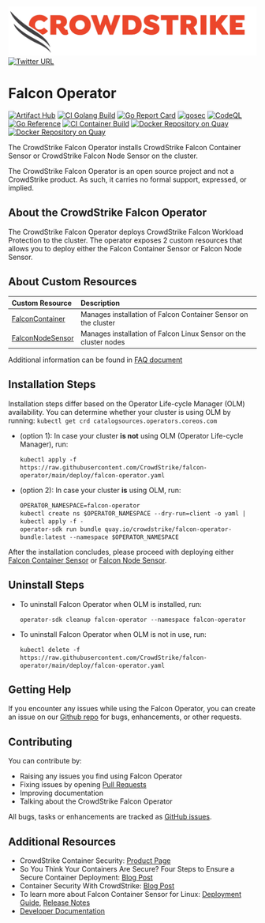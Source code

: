 ![CrowdStrike Falcon](https://raw.githubusercontent.com/CrowdStrike/falconpy/main/docs/asset/cs-logo.png) [![Twitter URL](https://img.shields.io/twitter/url?label=Follow%20%40CrowdStrike&style=social&url=https%3A%2F%2Ftwitter.com%2FCrowdStrike)](https://twitter.com/CrowdStrike)<br/>

# Falcon Operator
[![Artifact Hub](https://img.shields.io/endpoint?url=https://artifacthub.io/badge/repository/falcon-operator)](https://artifacthub.io/packages/search?repo=falcon-operator)
[![CI Golang Build](https://github.com/CrowdStrike/falcon-operator/actions/workflows/go.yml/badge.svg)](https://github.com/CrowdStrike/falcon-operator/actions/workflows/go.yml)
[![Go Report Card](https://goreportcard.com/badge/github.com/crowdstrike/falcon-operator)](https://goreportcard.com/report/github.com/crowdstrike/falcon-operator)
[![gosec](https://github.com/CrowdStrike/falcon-operator/actions/workflows/gosec.yml/badge.svg)](https://github.com/CrowdStrike/falcon-operator/actions/workflows/gosec.yml)
[![CodeQL](https://github.com/CrowdStrike/falcon-operator/actions/workflows/codeql.yml/badge.svg)](https://github.com/CrowdStrike/falcon-operator/actions/workflows/codeql.yml)
[![Go Reference](https://pkg.go.dev/badge/github.com/crowdstrike/falcon-operator.svg)](https://pkg.go.dev/github.com/crowdstrike/falcon-operator)
[![CI Container Build](https://github.com/CrowdStrike/falcon-operator/actions/workflows/container_build.yml/badge.svg)](https://github.com/CrowdStrike/falcon-operator/actions/workflows/container_build.yml)
[![Docker Repository on Quay](https://quay.io/repository/crowdstrike/falcon-operator/status "Docker Repository on Quay")](https://quay.io/repository/crowdstrike/falcon-operator)
[![Docker Repository on Quay](https://quay.io/repository/crowdstrike/falcon-operator-bundle/status "Docker Repository on Quay")](https://quay.io/repository/crowdstrike/falcon-operator-bundle)

The CrowdStrike Falcon Operator installs CrowdStrike Falcon Container Sensor or CrowdStrike Falcon Node Sensor on the cluster.

The CrowdStrike Falcon Operator is an open source project and not a CrowdStrike product. As such, it carries no formal support, expressed, or implied.

## About the CrowdStrike Falcon Operator
The CrowdStrike Falcon Operator deploys CrowdStrike Falcon Workload Protection to the cluster. The operator exposes 2 custom resources that allows you to deploy either the Falcon Container Sensor or Falcon Node Sensor.

## About Custom Resources

| Custom Resource                   | Description                                                      |
| :--------                         | :------------                                                    |
| [FalconContainer](docs/container) | Manages installation of Falcon Container Sensor on the cluster   |
| [FalconNodeSensor](docs/node)     | Manages installation of Falcon Linux Sensor on the cluster nodes |

Additional information can be found in [FAQ document](docs/faq.md)

## Installation Steps

Installation steps differ based on the Operator Life-cycle Manager (OLM) availability. You can determine whether your cluster is using OLM by running: `kubectl get crd catalogsources.operators.coreos.com`

 - (option 1): In case your cluster **is not** using OLM (Operator Life-cycle Manager), run:
   ```
   kubectl apply -f https://raw.githubusercontent.com/CrowdStrike/falcon-operator/main/deploy/falcon-operator.yaml
   ```

 - (option 2): In case your cluster **is** using OLM, run:
   ```
   OPERATOR_NAMESPACE=falcon-operator
   kubectl create ns $OPERATOR_NAMESPACE --dry-run=client -o yaml | kubectl apply -f -
   operator-sdk run bundle quay.io/crowdstrike/falcon-operator-bundle:latest --namespace $OPERATOR_NAMESPACE
   ```

After the installation concludes, please proceed with deploying either [Falcon Container Sensor](docs/container) or [Falcon Node Sensor](docs/node).

## Uninstall Steps

 - To uninstall Falcon Operator when OLM is installed, run:
   ```
   operator-sdk cleanup falcon-operator --namespace falcon-operator
   ```
 - To uninstall Falcon Operator when OLM is not in use, run:
   ```
   kubectl delete -f https://raw.githubusercontent.com/CrowdStrike/falcon-operator/main/deploy/falcon-operator.yaml
   ```

## Getting Help
If you encounter any issues while using the Falcon Operator, you can create an issue on our [Github repo](https://github.com/CrowdStrike/falcon-operator) for bugs, enhancements, or other requests.

## Contributing
You can contribute by:

* Raising any issues you find using Falcon Operator
* Fixing issues by opening [Pull Requests](https://github.com/CrowdStrike/falcon-operator/pulls)
* Improving documentation
* Talking about the CrowdStrike Falcon Operator

All bugs, tasks or enhancements are tracked as [GitHub issues](https://github.com/CrowdStrike/falcon-operator/issues).

## Additional Resources
 - CrowdStrike Container Security: [Product Page](https://www.crowdstrike.com/products/cloud-security/falcon-cloud-workload-protection/container-security/)
 - So You Think Your Containers Are Secure? Four Steps to Ensure a Secure Container Deployment: [Blog Post](https://www.crowdstrike.com/blog/four-steps-to-ensure-a-secure-containter-deployment/)
 - Container Security With CrowdStrike: [Blog Post](https://www.crowdstrike.com/blog/tech-center/container-security/)
 - To learn more about Falcon Container Sensor for Linux: [Deployment Guide](https://falcon.crowdstrike.com/support/documentation/146/falcon-container-sensor-for-linux), [Release Notes](https://falcon.crowdstrike.com/support/news/release-notes-falcon-container-sensor-for-linux)
 - [Developer Documentation](docs/developer_guide.md)
